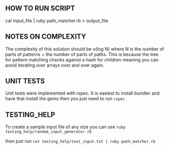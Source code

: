 HOW TO RUN SCRIPT
-----------------
cat input_file | ruby path_matcher.rb > output_file



NOTES ON COMPLEXITY
-------------------
The complexity of this solution should be o(log N) where N is the number of parts of patterns + the number of parts of paths.  This is because the tree for pattern matching checks against a hash for children meaning you can avoid iterating over arrays over and over again.


UNIT TESTS
----------
Unit tests were implemented with rspec.  It is easiest to install bundler and have that install the gems then you just need to run `rspec`


TESTING_HELP
------------
To create a sample input file of any size you can use 
`ruby testing_help/random_input_generator.rb `

then just run
`cat testing_help/test_input.txt | ruby path_matcher.rb`